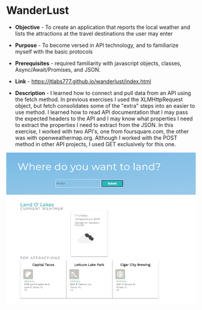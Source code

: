 # WanderLust 

* **Objective** - To create an application that reports the local weather and lists the attractions at the travel destinations the user may enter
* **Purpose**  -  To become versed in API technology, and to familiarize myself with the basic protocols
* **Prerequisites**  - required familiarity with javascript objects, classes, Async/Await/Promises, and JSON.
* **Link** - https://jtlabs777.github.io/wanderlust/index.html


* **Description** - I learned how to connect and pull data from an API using the fetch method. In previous exercises I used the XLMHttpRequest object, but fetch consolidates
some of the "extra" steps into an easier to use method. I learned how to read API documentation that I may pass the expected headers to the API and I may know what properties I need to 
extract the properties I need to extract from the JSON. In this exercise, I worked with two API's, one from foursquare.com, the other was with openweathermap.org. Although I worked
with the POST method in other API projects, I used GET exclusively for this one. 


![Wanderlust Screenshot](images/screenshot.png)
